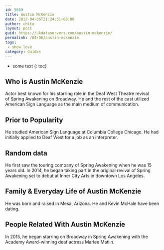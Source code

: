 ```yaml
---
id: 5669
title: Austin McKenzie
date: 2012-04-06T21:24:51+00:00
author: chito
layout: post
guid: https://ukdataservers.com/austin-mckenzie/
permalink: /04/06/austin-mckenzie
tags:
 - show love
category: Guides
---
```


* some text
{: toc}
          
          
## Who is  Austin McKenzie
                  
                  
                  
Actor best known for his starring role in the Deaf West Theatre revival of Spring Awakening on Broadway. He and the rest of the cast utilized American Sign Language as the main medium of communication.
                  
                
                
                
## Prior to Popularity 
                  
                  
                  
He studied American Sign Language at Columbia College Chicago. He had initially applied to Deaf West for a job as an interpreter.
                  
                
                
                
## Random data 
                  
                  
                  
He first saw the touring company of Spring Awakening when he was 15 years old. In 2014, he began taking part in the original revival of Spring Awakening set to debut at Inner City Arts in downtown Los Angeles.
                  
                
                
                
## Family & Everyday Life of Austin McKenzie
                  
                  
                  
He was born and raised in Mesa, Arizona. He and Kevin McHale have been dating.
                  
                
                
                
## People Related With  Austin McKenzie
                  
                  
                  
In 2015, he began starring on Broadway in Spring Awakening with the Academy Award-winning deaf actress Marlee Matlin.
                  
                
              
            
          
          
          
    
    
  
